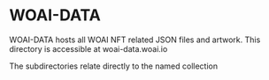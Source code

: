# WOAI-DATA

WOAI-DATA hosts all WOAI NFT related JSON files and artwork. This directory is accessible at woai-data.woai.io

The subdirectories relate directly to the named collection